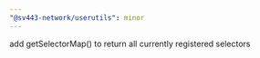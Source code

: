 ```yaml
---
"@sv443-network/userutils": minor
---
```


add getSelectorMap() to return all currently registered selectors

